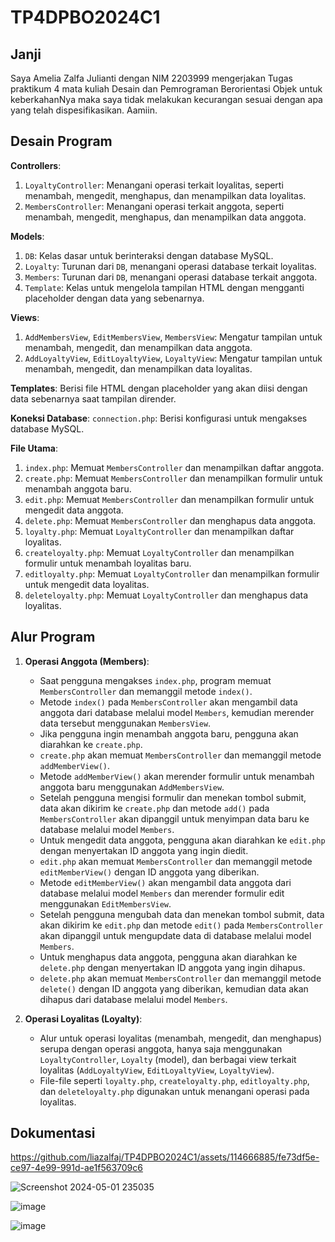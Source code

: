 # TP4DPBO2024C1
## Janji 
Saya Amelia Zalfa Julianti dengan NIM 2203999 mengerjakan Tugas praktikum 4 mata kuliah Desain dan Pemrograman Berorientasi Objek untuk keberkahanNya maka saya tidak melakukan kecurangan sesuai dengan apa yang telah dispesifikasikan. Aamiin.

## Desain Program

**Controllers**:
1. `LoyaltyController`: Menangani operasi terkait loyalitas, seperti menambah, mengedit, menghapus, dan menampilkan data loyalitas.
2. `MembersController`: Menangani operasi terkait anggota, seperti menambah, mengedit, menghapus, dan menampilkan data anggota.

**Models**:
1. `DB`: Kelas dasar untuk berinteraksi dengan database MySQL.
2. `Loyalty`: Turunan dari `DB`, menangani operasi database terkait loyalitas.
3. `Members`: Turunan dari `DB`, menangani operasi database terkait anggota.
4. `Template`: Kelas untuk mengelola tampilan HTML dengan mengganti placeholder dengan data yang sebenarnya.

**Views**:
1. `AddMembersView`, `EditMembersView`, `MembersView`: Mengatur tampilan untuk menambah, mengedit, dan menampilkan data anggota.
2. `AddLoyaltyView`, `EditLoyaltyView`, `LoyaltyView`: Mengatur tampilan untuk menambah, mengedit, dan menampilkan data loyalitas.

**Templates**:
Berisi file HTML dengan placeholder yang akan diisi dengan data sebenarnya saat tampilan dirender.

**Koneksi Database**:
`connection.php`: Berisi konfigurasi untuk mengakses database MySQL.

**File Utama**:
1. `index.php`: Memuat `MembersController` dan menampilkan daftar anggota.
2. `create.php`: Memuat `MembersController` dan menampilkan formulir untuk menambah anggota baru.
3. `edit.php`: Memuat `MembersController` dan menampilkan formulir untuk mengedit data anggota.
4. `delete.php`: Memuat `MembersController` dan menghapus data anggota.
5. `loyalty.php`: Memuat `LoyaltyController` dan menampilkan daftar loyalitas.
6. `createloyalty.php`: Memuat `LoyaltyController` dan menampilkan formulir untuk menambah loyalitas baru.
7. `editloyalty.php`: Memuat `LoyaltyController` dan menampilkan formulir untuk mengedit data loyalitas.
8. `deleteloyalty.php`: Memuat `LoyaltyController` dan menghapus data loyalitas.

## Alur Program
1. **Operasi Anggota (Members)**:
   - Saat pengguna mengakses `index.php`, program memuat `MembersController` dan memanggil metode `index()`.
   - Metode `index()` pada `MembersController` akan mengambil data anggota dari database melalui model `Members`, kemudian merender data tersebut menggunakan `MembersView`.
   - Jika pengguna ingin menambah anggota baru, pengguna akan diarahkan ke `create.php`.
   - `create.php` akan memuat `MembersController` dan memanggil metode `addMemberView()`.
   - Metode `addMemberView()` akan merender formulir untuk menambah anggota baru menggunakan `AddMembersView`.
   - Setelah pengguna mengisi formulir dan menekan tombol submit, data akan dikirim ke `create.php` dan metode `add()` pada `MembersController` akan dipanggil untuk menyimpan data baru ke database melalui model `Members`.
   - Untuk mengedit data anggota, pengguna akan diarahkan ke `edit.php` dengan menyertakan ID anggota yang ingin diedit.
   - `edit.php` akan memuat `MembersController` dan memanggil metode `editMemberView()` dengan ID anggota yang diberikan.
   - Metode `editMemberView()` akan mengambil data anggota dari database melalui model `Members` dan merender formulir edit menggunakan `EditMembersView`.
   - Setelah pengguna mengubah data dan menekan tombol submit, data akan dikirim ke `edit.php` dan metode `edit()` pada `MembersController` akan dipanggil untuk mengupdate data di database melalui model `Members`.
   - Untuk menghapus data anggota, pengguna akan diarahkan ke `delete.php` dengan menyertakan ID anggota yang ingin dihapus.
   - `delete.php` akan memuat `MembersController` dan memanggil metode `delete()` dengan ID anggota yang diberikan, kemudian data akan dihapus dari database melalui model `Members`.

2. **Operasi Loyalitas (Loyalty)**:
   - Alur untuk operasi loyalitas (menambah, mengedit, dan menghapus) serupa dengan operasi anggota, hanya saja menggunakan `LoyaltyController`, `Loyalty` (model), dan berbagai view terkait loyalitas (`AddLoyaltyView`, `EditLoyaltyView`, `LoyaltyView`).
   - File-file seperti `loyalty.php`, `createloyalty.php`, `editloyalty.php`, dan `deleteloyalty.php` digunakan untuk menangani operasi pada loyalitas.
## Dokumentasi
https://github.com/liazalfaj/TP4DPBO2024C1/assets/114666885/fe73df5e-ce97-4e99-991d-ae1f563709c6

![Screenshot 2024-05-01 235035](https://github.com/liazalfaj/TP4DPBO2024C1/assets/114666885/f7018b8c-9fd4-4ee7-b6a1-6c6d67b79021)

![image](https://github.com/liazalfaj/TP4DPBO2024C1/assets/114666885/e561affa-44e9-409f-872a-375514134557)

![image](https://github.com/liazalfaj/TP4DPBO2024C1/assets/114666885/8fbf7a2d-e2fa-4f0e-a8ab-cc79e2b68cd2)


